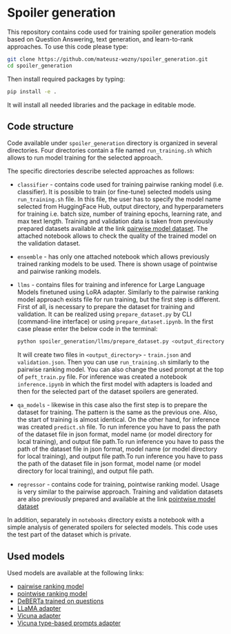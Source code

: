 # Spoiler generation

This repository contains code used for training spoiler generation models based on Question Answering, text generation, and learn-to-rank approaches. To use this code please type:

```bash
git clone https://github.com/mateusz-wozny/spoiler_generation.git
cd spoiler_generation
```
Then install required packages by typing:
```bash
pip install -e .
```
It will install all needed libraries and the package in editable mode.

## Code structure
Code available under `spoiler_generation` directory is organized in several directories. Four directories contain a file named `run_training.sh` which allows to run model training for the selected approach.

The specific directories describe selected approaches as follows:
 - `classifier` - contains code used for training pairwise ranking model (i.e. classifier). It is possible to train (or fine-tune) selected models using `run_training.sh` file. In this file, the user has to specify the model name selected from HuggingFace Hub, output directory, and hyperparameters for training i.e. batch size, number of training epochs, learning rate, and max text length. Training and validation data is taken from previously prepared datasets available at the link [pairwise model dataset](https://huggingface.co/datasets/MateuszW/spoiler_generation/tree/main/clf_data). The attached notebook allows to check the quality of the trained model on the validation dataset.
 - `ensemble` - has only one attached notebook which allows previously trained ranking models to be used. There is shown usage of pointwise and pairwise ranking models.
 - `llms` - contains files for training and inference for Large Language Models finetuned using LoRA adapter. Similarly to the pairwise ranking model approach exists file for run training, but the first step is different. First of all, is necessary to prepare the dataset for training and validation. It can be realized using `prepare_dataset.py` by CLI (command-line interface) or using `prepare_dataset.ipynb`. In the first case please enter the below code in the terminal:

    ```bash
    python spoiler_generation/llms/prepare_dataset.py <output_directory>
    ```
    
    It will create two files in `<output_directory>` - `train.json` and `validation.json`. Then you can use `run_training.sh` similarly to the pairwise ranking model. You can also change the used prompt at the top of `peft_train.py` file. For inference was created a notebook `inference.ipynb` in which the first model with adapters is loaded and then for the selected part of the dataset spoilers are generated.
- `qa_models` - likewise in this case also the first step is to prepare the dataset for training. The pattern is the same as the previous one. Also, the start of training is almost identical. On the other hand, for inference was created `predict.sh` file. To run inference you have to pass the path of the dataset file in json format, model name (or model directory for local training), and output file path.To run inference you have to pass the path of the dataset file in json format, model name (or model directory for local training), and output file path.To run inference you have to pass the path of the dataset file in json format, model name (or model directory for local training), and output file path.
- `regressor` - contains code for training, pointwise ranking model. Usage is very similar to the pairwise approach. Training and validation datasets are also previously prepared and available at the link [pointwise model dataset](https://huggingface.co/datasets/MateuszW/spoiler_generation/tree/main/regressor_data)

In addition, separately in `notebooks` directory exists a notebook with a simple analysis of generated spoilers for selected models. This code uses the test part of the dataset which is private.

## Used models
Used models are available at the following links:
 - [pairwise ranking model](https://huggingface.co/MateuszW/classifier-distilbert)
 - [pointwise ranking model ](https://huggingface.co/MateuszW/regressor-deberta-iter1-iter2)
  - [DeBERTa trained on questions](https://huggingface.co/MateuszW/deberta-paqott)
  - [LLaMA adapter](https://huggingface.co/MateuszW/llama-pwt-adapter)  
  - [Vicuna adapter](https://huggingface.co/MateuszW/vicuna-pwt-adapter)
  - [Vicuna type-based prompts adapter](https://huggingface.co/MateuszW/vicuna-ppt-adapter)